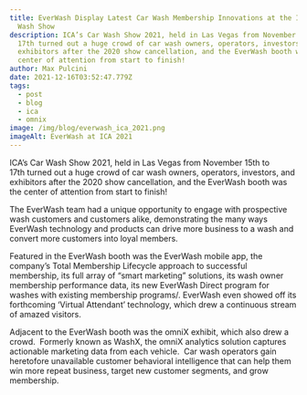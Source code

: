 ```yaml
---
title: EverWash Display Latest Car Wash Membership Innovations at the ICA Car
  Wash Show
description: ICA’s Car Wash Show 2021, held in Las Vegas from November 15th to
  17th turned out a huge crowd of car wash owners, operators, investors, and
  exhibitors after the 2020 show cancellation, and the EverWash booth was the
  center of attention from start to finish!
author: Max Pulcini
date: 2021-12-16T03:52:47.779Z
tags:
  - post
  - blog
  - ica
  - omnix
image: /img/blog/everwash_ica_2021.png
imageAlt: EverWash at ICA 2021
---
```

ICA’s Car Wash Show 2021, held in Las Vegas from November 15th to 17th turned out a huge crowd of car wash owners, operators, investors, and exhibitors after the 2020 show cancellation, and the EverWash booth was the center of attention from start to finish!

The EverWash team had a unique opportunity to engage with prospective wash customers and customers alike, demonstrating the many ways EverWash technology and products can drive more business to a wash and convert more customers into loyal members.

Featured in the EverWash booth was the EverWash mobile app, the company’s Total Membership Lifecycle approach to successful membership, its full array of “smart marketing” solutions, its wash owner membership performance data, its new EverWash Direct program for washes with existing membership programs/. EverWash even showed off its forthcoming ‘Virtual Attendant’ technology, which drew a continuous stream of amazed visitors. 

Adjacent to the EverWash booth was the omniX exhibit, which also drew a crowd.  Formerly known as WashX, the omniX analytics solution captures actionable marketing data from each vehicle.  Car wash operators gain heretofore unavailable customer behavioral intelligence that can help them win more repeat business, target new customer segments, and grow membership.
